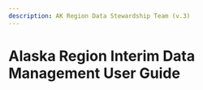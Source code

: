 ```yaml
---
description: AK Region Data Stewardship Team (v.3)
---
```


# Alaska Region Interim Data Management User Guide

